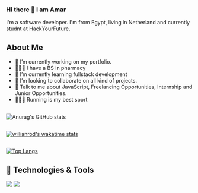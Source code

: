### Hi there 👋 I am Amar

I'm a software developer. I'm from Egypt, living in Netherland and currently studnt at HackYourFuture.

## About Me

- 🔭 I’m currently working on my portfolio.
- 👨🏼‍🎓 I have a BS in pharmacy
- 🌱 I’m currently learning fullstack development
- 👯 I’m looking to collaborate on all kind of projects.
- 💬 Talk to me about JavaScript, Freelancing Opportunities, Internship and Junior Opportunities.
- 🏃🏼‍♂️ Running is my best sport 


## 
![Anurag's GitHub stats](https://github-readme-stats.vercel.app/api?username=Amar-Mahdy&show_icons=true&theme=radical)
##
[![willianrod's wakatime stats](https://github-readme-stats.vercel.app/api/wakatime?username=amar_mahdy&show_icons=true&theme=radical)](https://github.com/anuraghazra/github-readme-stats)


##
[![Top Langs](https://github-readme-stats.vercel.app/api/top-langs/?username=Amar-Mahdy&theme=radical)](https://github.com/anuraghazra/github-readme-stats)


## 🔧 Technologies & Tools
<img src="https://img.icons8.com/color/48/000000/javascript--v1.png"/> <img src="https://img.icons8.com/color/48/000000/html-5--v1.png"/>


